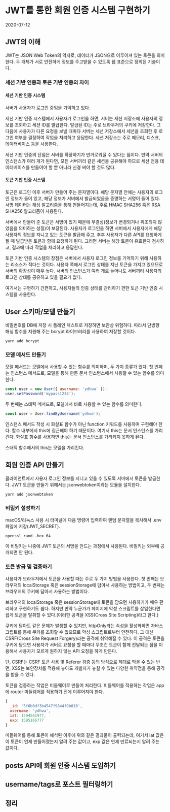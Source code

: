 # JWT를 통한 회원 인증 시스템 구현하기

2020-07-12

## JWT의 이해

JWT는 JSON Web Token의 약자로, 데이터가 JSON으로 이루어져 있는 토큰을 의미한다. 두 개체가 서로 안전하게 정보를 주고받을 수 있도록 웹 표준으로 정의된 기술이다.

### 세션 기반 인증과 토큰 기반 인증의 차이

#### 세션 기반 인증 시스템

서버가 사용자가 로그인 중임을 기억하고 있다.

세션 기반 인증 시스템에서 사용자가 로그인을 하면, 서버는 세션 저장소에 사용자의 정보를 조회하고 세션 ID를 발급한다. 발급된 ID는 주로 브라우저의 쿠키에 저장한다. 그 다음에 사용자가 다른 요청을 보낼 때마다 서버는 세션 저장소에서 세션을 조회한 후 로그인 여부를 결정하여 작업을 처리하고 응답한다. 세션 저장소는 주로 메모리, 디스크, 데이터베이스 등을 사용한다.

세션 기반 인증의 단점은 서버를 확장하기가 번거로워질 수 있다는 점이다. 만약 서버의 인스턴스가 여러 개가 된다면, 모든 서버끼리 같은 세션을 공유해야 하므로 세션 전용 데이터베이스를 만들어야 할 뿐 아니라 신경 써야 할 것도 많다.

#### 토큰 기반 인증 시스템

토근은 로그인 이후 서버가 만들어 주는 문자열이다. 해당 문자열 안에는 사용자의 로그인 정보가 들어 있고, 해당 정보가 서버에서 발급되었음을 증명하는 서명이 들어 있다. 서명 데이터는 해싱 알고리즘을 통해 만들어지는데, 주로 HMAC SHA256 혹은 RSA SHA256 알고리즘이 사용된다.

서버에서 만들어 준 토큰은 서명이 있기 때문에 무결성(정보가 변경되거나 위조되지 않았음을 의미하는 성질)이 보장된다. 사용자가 로그인을 하면 서버에서 사용자에게 해당 사용자의 정보를 지니고 있는 토큰을 발급해 주고, 추후 사용자가 다른 API를 요청하게 될 때 발급받은 토큰과 함께 요청하게 된다. 그러면 서버는 해당 토큰이 유효한지 검사하고, 결과에 따라 작업을 처리하고 응답한다.

토큰 기반 인증 시스템의 장점은 서버에서 사용자 로그인 정보를 기억하기 위해 사용하는 리소스가 적다는 것이다. 사용자 쪽에서 로그인 상태를 지닌 토큰을 가지고 있으므로 서버의 확장성이 매우 높다. 서버의 인스턴스가 여러 개로 늘어나도 서버끼리 사용자의 로그인 상태를 공유하고 있을 필요가 없다.

여기서는 구현하기 간편하고, 사용자들의 인증 상태를 관리하기 편한 토큰 기반 인증 시스템을 사용한다.

## User 스키마/모델 만들기

비밀번호를 DB에 저장 시 플레인 텍스트로 저장하면 보안상 위험하다. 따라서 단방향 해싱 함수를 지원해 주는 bcrypt 라이브러리를 사용하여 저장할 것이다.

```
yarn add bcrypt
```

### 모델 메서드 만들기

모델 메서드는 모델에서 사용할 수 있는 함수를 의미하며, 두 가지 종류가 있다. 첫 번째는 인스턴스 메서드로, 모델을 통해 만든 문서 인스턴스에서 사용할 수 있는 함수를 의미한다.

```javascript
const user = new User({ username: 'ydhwa' });
user.setPassword('mypass1234');
```

두 번째는 스태틱 메서드로, 모델에서 바로 사용할 수 있는 함수를 의미한다.

```javascript
const user = User.findByUsername('ydhwa');
```

인스턴스 메서드 작성 시 화살표 함수가 아닌 function 키워드를 사용하여 구현해야 한다. 함수 내부에서 this에 접근해야 하기 때문이다. 여기서 this는 문서 인스턴스를 가리킨다. 화살표 함수를 사용하면 this는 문서 인스턴스를 가리키지 못하게 된다.

스태틱 함수에서의 this는 모델을 가리킨다.

## 회원 인증 API 만들기

클라이언트에서 사용자 로그인 정보를 지니고 있을 수 있도록 서버에서 토큰을 발급한다. JWT 토큰을 만들기 위해서는 jsonwebtoken이라는 모듈을 설치한다.

```
yarn add jsonwebtoken
```

### 비밀키 설정하기

macOS/리눅스 사용 시 터미널에 다음 명령어 입력하여 랜덤 문자열을 복사해서 .env 파일에 저장(JWT_SECRET).

```
openssl rand -hex 64
```

이 비밀키는 나중에 JWT 토큰의 서명을 만드는 과정에서 사용된다. 비밀키는 외부에 공개되면 안 된다.

### 토큰 발급 및 검증하기

사용자가 브라우저에서 토큰을 사용할 때는 주로 두 가지 방법을 사용한다. 첫 번째는 브라우저의 localStorage 혹은 sessionStorage에 담아서 사용하는 방법이고, 두 번째는 브라우저의 쿠키에 담아서 사용하는 방법이다.

브라우저의 localStorage 혹은 sessionStorage에 토큰을 담으면 사용하기가 매우 편리하고 구현하기도 쉽다. 하지만 만약 누군가가 페이지에 악성 스크립트를 삽입한다면 쉽게 토큰을 탈취할 수 있다.(이러한 공격을 XSS(Cross Site Scripting)라고 한다.)

쿠키에 담아도 같은 문제가 발생할 수 있지만, httpOnly라는 속성을 활성화하면 자바스크립트를 통해 쿠키를 조회할 수 없으므로 악성 스크립트로부터 안전하다. 그 대신 CSRF(Cross Site Request Forgery)라는 공격에 취약해질 수 있다. 이 공격은 토큰을 쿠키에 담으면 사용자가 서버로 요청을 할 때마다 무조건 토큰이 함께 전달되는 점을 이용해서 사용자가 모르게 원하지 않는 API 요청을 하게 만든다.

단, CSRF는 CSRF 토큰 사용 및 Referer 검증 등의 방식으로 제대로 막을 수 있는 반면, XSS는 보안장치를 적용해 놓아도 개발자가 놓칠 수 있는 다양한 취약점을 통해 공격을 받을 수 있다.

토큰을 검증하는 작업은 미들웨어로 만들어 처리한다. 미들웨어를 적용하는 작업은 app에 router 미들웨어를 적용하기 전에 이루어져야 한다.

```javascript
{
  _id: '5f0b0df3b4547f9844f9b010',
  username: 'ydhwa',
  iat: 1594561977,
  exp: 1595166777
}
```

미들웨어를 통해 토큰이 해석된 이후에 위와 같은 결과물이 출력되는데, 여기서 iat 값은 이 토큰이 언제 만들어졌는지 알려 주는 값이고, exp 값은 언제 만료되는지 알려 주는 값이다.

## posts API에 회원 인증 시스템 도입하기

## username/tags로 포스트 필터링하기

## 정리
